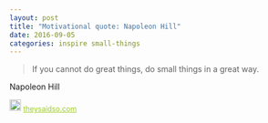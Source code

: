 ```yaml
---
layout: post
title: "Motivational quote: Napoleon Hill"
date: 2016-09-05
categories: inspire small-things
---
```

> If you cannot do great things, do small things in a great way.

Napoleon Hill

<span style="z-index:50;font-size:0.9em;"><img src="https://theysaidso.com/branding/theysaidso.png" height="20" width="20" alt="theysaidso.com"/><a href="https://theysaidso.com" title="Powered by quotes from theysaidso.com" style="color: #9fcc25; margin-left: 4px; vertical-align: middle;">theysaidso.com</a></span>
